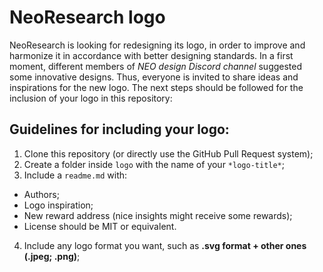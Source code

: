 # **NeoResearch logo**

NeoResearch is looking for redesigning its logo, in order to improve and harmonize it in accordance with better designing standards.
In a first moment, different members of *NEO design Discord channel* suggested some innovative designs.
Thus, everyone is invited to share ideas and inspirations for the new logo.
The next steps should be followed for the inclusion of your logo in this repository:

## **Guidelines for including your logo:**
1. Clone this repository (or directly use the GitHub Pull Request system);
2. Create a folder inside `logo` with the name of your `*logo-title*`;
3. Include a `readme.md` with:
  - Authors;
  - Logo inspiration;
  - New reward address (nice insights might receive some rewards);
  - License should be MIT or equivalent.
4. Include any logo format you want, such as **.svg format + other ones (.jpeg; .png)**;
